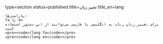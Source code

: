 type=section
status=published
title=تغییر زبان
title_en=lang
~~~~~~
پارامترها:
fa یا en
برای تغییر زبان ربات به انگلیسی یا فارسی می‌توانید از این دستور استفاده کنید
<pre><code>/lang fa</code></pre>
<pre><code>/lang en</code></pre>